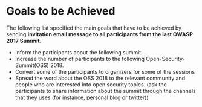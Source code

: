 # Goals to be Achieved
The following list specified the main goals that have to be achieved by sending **invitation email message to all participants from the
last OWASP 2017 Summit**.

- Inform the participants about the following summit.
- Increase the number of participants to the following Open-Security-Summit(OSS) 2018.
- Convert some of the participants to organizers for some of the sessions
- Spread the word about the OSS 2018 to the relevant community and people who are interested into open security topics.
(ask the participants to share information about the summit through the channels that they uses (for instance, personal blog or twitter))
